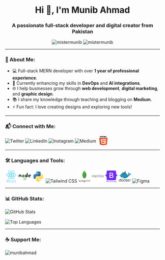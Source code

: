 <html>
  <head>
    <style>
    a{
      text-decoration : none;
      }
  </style>
  </head>
  
  <h1 align="center">Hi 👋, I'm Munib Ahmad</h1>
<h3 align="center">A passionate full-stack developer and digital creator from Pakistan</h3>

<p align="center"> 
  <img src="https://komarev.com/ghpvc/?username=mistermunib&label=Profile%20views&color=0e75b6&style=flat" alt="mistermunib" /> 
  <a href="https://twitter.com/mistermunib" target="_blank"><img src="https://img.shields.io/twitter/follow/mistermunib?logo=twitter&style=for-the-badge" alt="mistermunib" /></a>
</p>

---

### 🌟 About Me:
- 💻 Full-stack MERN developer with over **1 year of professional experience**.
- 🌱 Currently enhancing my skills in **DevOps** and **AI integrations**.
- 🌐 I help businesses grow through **web development**, **digital marketing**, and **graphic design**.
- 📚 I share my knowledge through teaching and blogging on **[Medium](https://medium.com/@mistermunib)**.
- ⚡ Fun fact: I love creating designs and exploring new tools!

---

### 📬 Connect with Me:
<p align="left">
  <a href="https://twitter.com/mistermunib" target="_blank">
    <img align="center" src="https://raw.githubusercontent.com/rahuldkjain/github-profile-readme-generator/master/src/images/icons/Social/twitter.svg" alt="Twitter" height="30" width="40" />
  </a>
  <a href="https://linkedin.com/in/mistermunib" target="_blank">
    <img align="center" src="https://raw.githubusercontent.com/rahuldkjain/github-profile-readme-generator/master/src/images/icons/Social/linked-in-alt.svg" alt="LinkedIn" height="30" width="40" />
  </a>
  <a href="https://instagram.com/mistermunib" target="_blank">
    <img align="center" src="https://raw.githubusercontent.com/rahuldkjain/github-profile-readme-generator/master/src/images/icons/Social/instagram.svg" alt="Instagram" height="30" width="40" />
  </a>
  <a href="https://medium.com/@mistermunib" target="_blank">
    <img align="center" src="https://raw.githubusercontent.com/rahuldkjain/github-profile-readme-generator/master/src/images/icons/Social/medium.svg" alt="Medium" height="30" width="40" />
  </a>
  <a href="https://mistermunib.news" target="_blank">
    <img align="center" src="https://raw.githubusercontent.com/devicons/devicon/master/icons/html5/html5-original-wordmark.svg" alt="Website" height="30" width="40" />
  </a>
</p>

---

### 🛠️ Languages and Tools:
<p align="left">
  <a href="https://reactjs.org/" target="_blank" rel="noreferrer">
    <img src="https://raw.githubusercontent.com/devicons/devicon/master/icons/react/react-original-wordmark.svg" alt="React" width="40" height="40"/>
  </a>
  <a href="https://nodejs.org" target="_blank" rel="noreferrer">
    <img src="https://raw.githubusercontent.com/devicons/devicon/master/icons/nodejs/nodejs-original-wordmark.svg" alt="Node.js" width="40" height="40"/>
  </a>
  <a href="https://www.python.org" target="_blank" rel="noreferrer">
    <img src="https://raw.githubusercontent.com/devicons/devicon/master/icons/python/python-original.svg" alt="Python" width="40" height="40"/>
  </a>
  <a href="https://tailwindcss.com/" target="_blank" rel="noreferrer">
    <img src="https://www.vectorlogo.zone/logos/tailwindcss/tailwindcss-icon.svg" alt="Tailwind CSS" width="40" height="40"/>
  </a>
  <a href="https://www.mongodb.com/" target="_blank" rel="noreferrer">
    <img src="https://raw.githubusercontent.com/devicons/devicon/master/icons/mongodb/mongodb-original-wordmark.svg" alt="MongoDB" width="40" height="40"/>
  </a>
  <a href="https://expressjs.com" target="_blank" rel="noreferrer">
    <img src="https://raw.githubusercontent.com/devicons/devicon/master/icons/express/express-original-wordmark.svg" alt="Express" width="40" height="40"/>
  </a>
  <a href="https://getbootstrap.com" target="_blank" rel="noreferrer">
    <img src="https://raw.githubusercontent.com/devicons/devicon/master/icons/bootstrap/bootstrap-plain-wordmark.svg" alt="Bootstrap" width="40" height="40"/>
  </a>
  <a href="https://www.docker.com/" target="_blank" rel="noreferrer">
    <img src="https://raw.githubusercontent.com/devicons/devicon/master/icons/docker/docker-original-wordmark.svg" alt="Docker" width="40" height="40"/>
  </a>
  <a href="https://www.figma.com/" target="_blank" rel="noreferrer">
    <img src="https://www.vectorlogo.zone/logos/figma/figma-icon.svg" alt="Figma" width="40" height="40"/>
  </a>
</p>

---

### 📊 GitHub Stats:
<p><img align="center" src="https://github-readme-stats.vercel.app/api?username=mistermunib&show_icons=true&locale=en&theme=radical" alt="GitHub Stats" /></p>
<p><img align="center" src="https://github-readme-stats.vercel.app/api/top-langs?username=mistermunib&show_icons=true&locale=en&layout=compact&theme=radical" alt="Top Languages" /></p>

---

### ☕ Support Me:
<p><a href="https://www.buymeacoffee.com/munibahmad" target="_blank"> 
  <img align="center" src="https://cdn.buymeacoffee.com/buttons/v2/default-yellow.png" height="50" width="210" alt="munibahmad" />
</a></p>

  
</html>
